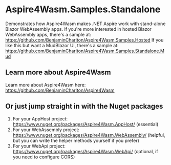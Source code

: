 # Aspire4Wasm.Samples.Standalone

Demonstrates how Aspire4Wasm makes .NET Aspire work with stand-alone Blazor WebAssembly apps.
If you're more interested in hosted Blazor WebAssembly apps, there's a sample at: https://github.com/BenjaminCharlton/Aspire4Wasm.Samples.Hosted
If you like this but want a MudBlazor UI, there's a sample at: https://github.com/BenjaminCharlton/Aspire4Wasm.Samples.Standalone.Mud

## Learn more about Aspire4Wasm

Learn more about Aspire4Wasm here: https://github.com/BenjaminCharlton/Aspire4Wasm

## Or just jump straight in with the Nuget packages

1. For your AppHost project: https://www.nuget.org/packages/Aspire4Wasm.AppHost/ (essential)
2. For your WebAssembly project: https://www.nuget.org/packages/Aspire4Wasm.WebAssembly/ (helpful, but you can write the helper methods yourself if you prefer)
3. For your WebApi project: https://www.nuget.org/packages/Aspire4Wasm.WebApi/ (optional, if you need to configure CORS)
